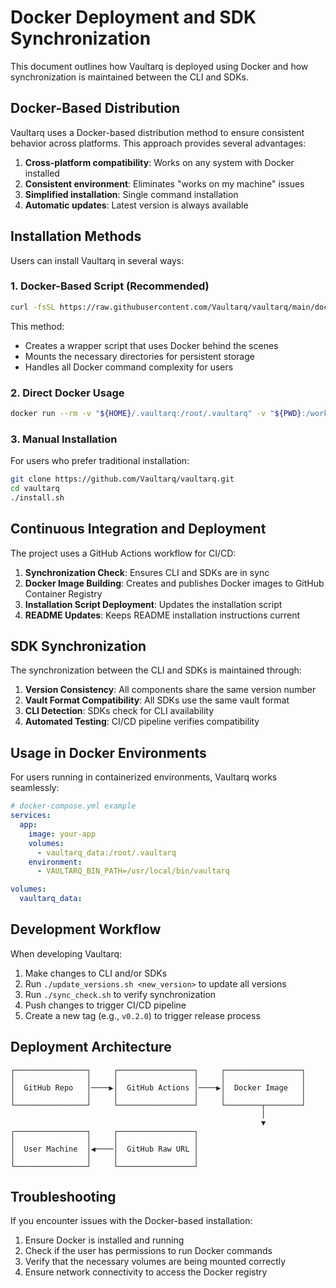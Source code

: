 # Docker Deployment and SDK Synchronization

This document outlines how Vaultarq is deployed using Docker and how synchronization is maintained between the CLI and SDKs.

## Docker-Based Distribution

Vaultarq uses a Docker-based distribution method to ensure consistent behavior across platforms. This approach provides several advantages:

1. **Cross-platform compatibility**: Works on any system with Docker installed
2. **Consistent environment**: Eliminates "works on my machine" issues
3. **Simplified installation**: Single command installation
4. **Automatic updates**: Latest version is always available

## Installation Methods

Users can install Vaultarq in several ways:

### 1. Docker-Based Script (Recommended)

```bash
curl -fsSL https://raw.githubusercontent.com/Vaultarq/vaultarq/main/docker-install.sh | bash
```

This method:
- Creates a wrapper script that uses Docker behind the scenes
- Mounts the necessary directories for persistent storage
- Handles all Docker command complexity for users

### 2. Direct Docker Usage

```bash
docker run --rm -v "${HOME}/.vaultarq:/root/.vaultarq" -v "${PWD}:/workdir" -w /workdir ghcr.io/vaultarq/vaultarq:latest <command>
```

### 3. Manual Installation

For users who prefer traditional installation:

```bash
git clone https://github.com/Vaultarq/vaultarq.git
cd vaultarq
./install.sh
```

## Continuous Integration and Deployment

The project uses a GitHub Actions workflow for CI/CD:

1. **Synchronization Check**: Ensures CLI and SDKs are in sync
2. **Docker Image Building**: Creates and publishes Docker images to GitHub Container Registry
3. **Installation Script Deployment**: Updates the installation script
4. **README Updates**: Keeps README installation instructions current

## SDK Synchronization

The synchronization between the CLI and SDKs is maintained through:

1. **Version Consistency**: All components share the same version number
2. **Vault Format Compatibility**: All SDKs use the same vault format
3. **CLI Detection**: SDKs check for CLI availability
4. **Automated Testing**: CI/CD pipeline verifies compatibility

## Usage in Docker Environments

For users running in containerized environments, Vaultarq works seamlessly:

```yaml
# docker-compose.yml example
services:
  app:
    image: your-app
    volumes:
      - vaultarq_data:/root/.vaultarq
    environment:
      - VAULTARQ_BIN_PATH=/usr/local/bin/vaultarq

volumes:
  vaultarq_data:
```

## Development Workflow

When developing Vaultarq:

1. Make changes to CLI and/or SDKs
2. Run `./update_versions.sh <new_version>` to update all versions
3. Run `./sync_check.sh` to verify synchronization
4. Push changes to trigger CI/CD pipeline
5. Create a new tag (e.g., `v0.2.0`) to trigger release process

## Deployment Architecture

```
┌────────────────┐     ┌─────────────────┐     ┌─────────────────┐
│                │     │                 │     │                 │
│  GitHub Repo   │────▶│  GitHub Actions │────▶│  Docker Image   │
│                │     │                 │     │                 │
└────────────────┘     └─────────────────┘     └────────┬────────┘
                                                        │
                                                        ▼
┌────────────────┐     ┌─────────────────┐
│                │     │                 │
│  User Machine  │◀────│  GitHub Raw URL │
│                │     │                 │
└────────────────┘     └─────────────────┘
```

## Troubleshooting

If you encounter issues with the Docker-based installation:

1. Ensure Docker is installed and running
2. Check if the user has permissions to run Docker commands
3. Verify that the necessary volumes are being mounted correctly
4. Ensure network connectivity to access the Docker registry 